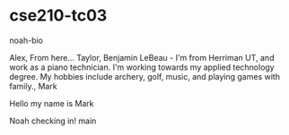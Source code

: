 # cse210-tc03
 noah-bio

Alex,
From here...
Taylor,
Benjamin LeBeau - I'm from Herriman UT, and work as a piano technician. I'm working towards my applied technology degree. My hobbies include archery, golf, music, and playing games with family.,
Mark

Hello my name is Mark


Noah checking in!
 main
